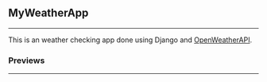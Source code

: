 ## MyWeatherApp
___

This is an weather checking app done using Django and [OpenWeatherAPI](https://openweathermap.org/). 

### Previews
___

